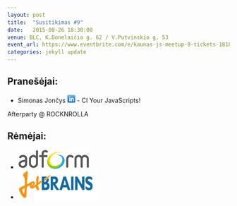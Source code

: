 ```yaml
---
layout: post
title:  "Susitikimas #9"
date:   2015-08-26 18:30:00
venue: BLC, K.Donelaičio g. 62 / V.Putvinskio g. 53
event_url: https://www.eventbrite.com/e/kaunas-js-meetup-9-tickets-18188289664
categories: jekyll update
---
```

## Pranešėjai:
  * Simonas Jončys [![LinkedIn](img/icon-linkedin.png)](https://lt.linkedin.com/in/joncys) - CI Your JavaScripts!

  Afterparty @ ROCKNROLLA

## Rėmėjai:

  * [![Adform](img/adform-logo.jpg)](http://www.adform.com)
  * [![JetBrains](img/jetbrains-logo.png)](https://www.jetbrains.com/)
